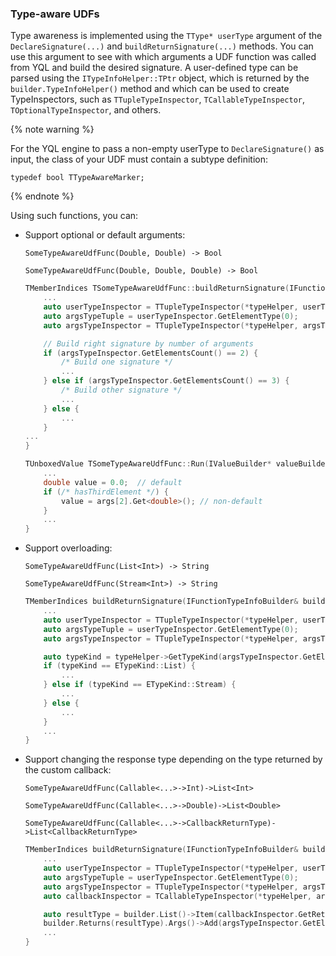 ### Type-aware UDFs

Type awareness is implemented using the `TType* userType` argument of the `DeclareSignature(...)` and `buildReturnSignature(...)` methods. You can use this argument to see with which arguments a UDF function was called from YQL and build the desired signature. A user-defined type can be parsed using the `ITypeInfoHelper::TPtr` object, which is returned by the `builder.TypeInfoHelper()` method and which can be used to create TypeInspectors, such as `TTupleTypeInspector`, `TCallableTypeInspector`, `TOptionalTypeInspector`, and others.

{% note warning %}

For the YQL engine to pass a non-empty userType to `DeclareSignature()` as input, the class of your UDF must contain a subtype definition:

```
typedef bool TTypeAwareMarker;
```

{% endnote %}

Using such functions, you can:
* Support optional or default arguments:

  `SomeTypeAwareUdfFunc(Double, Double) -> Bool`

  `SomeTypeAwareUdfFunc(Double, Double, Double) -> Bool`

  ```cpp
  TMemberIndices TSomeTypeAwareUdfFunc::buildReturnSignature(IFunctionTypeInfoBuilder& builder, TType* userType) {
      ...
      auto userTypeInspector = TTupleTypeInspector(*typeHelper, userType);
      auto argsTypeTuple = userTypeInspector.GetElementType(0);
      auto argsTypeInspector = TTupleTypeInspector(*typeHelper, argsTypeTuple);

      // Build right signature by number of arguments
      if (argsTypeInspector.GetElementsCount() == 2) {
          /* Build one signature */
          ...
      } else if (argsTypeInspector.GetElementsCount() == 3) {
          /* Build other signature */
          ...
      } else {
          ...
      }
  ...
  }

  TUnboxedValue TSomeTypeAwareUdfFunc::Run(IValueBuilder* valueBuilder, TUnboxedValuePod* args) {
      ...
      double value = 0.0;  // default
      if (/* hasThirdElement */) {
          value = args[2].Get<double>(); // non-default
      }
      ...
  }
  ```

* Support overloading:

  `SomeTypeAwareUdfFunc(List<Int>) -> String`

  `SomeTypeAwareUdfFunc(Stream<Int>) -> String`

  ```cpp
  TMemberIndices buildReturnSignature(IFunctionTypeInfoBuilder& builder, TType* userType) {
      ...
      auto userTypeInspector = TTupleTypeInspector(*typeHelper, userType);
      auto argsTypeTuple = userTypeInspector.GetElementType(0);
      auto argsTypeInspector = TTupleTypeInspector(*typeHelper, argsTypeTuple);

      auto typeKind = typeHelper->GetTypeKind(argsTypeInspector.GetElementType(0));
      if (typeKind == ETypeKind::List) {
          ...
      } else if (typeKind == ETypeKind::Stream) {
          ...
      } else {
          ...
      }
      ...
  }
  ```

* Support changing the response type depending on the type returned by the custom callback:

  `SomeTypeAwareUdfFunc(Callable<...>->Int)->List<Int>`

  `SomeTypeAwareUdfFunc(Callable<...>->Double)->List<Double>`

  `SomeTypeAwareUdfFunc(Callable<...>->CallbackReturnType)->List<CallbackReturnType>`

  ```cpp
  TMemberIndices buildReturnSignature(IFunctionTypeInfoBuilder& builder, TType* userType) {
      ...
      auto userTypeInspector = TTupleTypeInspector(*typeHelper, userType);
      auto argsTypeTuple = userTypeInspector.GetElementType(0);
      auto argsTypeInspector = TTupleTypeInspector(*typeHelper, argsTypeTuple);
      auto callbackInspector = TCallableTypeInspector(*typeHelper, argsTypeInspector.GetElementType(0));

      auto resultType = builder.List()->Item(callbackInspector.GetReturnType()).Build();
      builder.Returns(resultType).Args()->Add(argsTypeInspector.GetElementType(0)).Done();
      ...
  }
  ```
